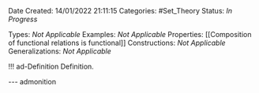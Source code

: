 <br />
<br />

Date Created: 14/01/2022 21:11:15
Categories: #Set_Theory 
Status: _In Progress_

Types: _Not Applicable_
Examples: _Not Applicable_ 
Properties: [[Composition of functional relations is functional]]
Constructions: _Not Applicable_
Generalizations: _Not Applicable_

!!! ad-Definition Definition.



--- admonition
